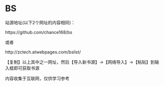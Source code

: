 # BS
站源地址(以下2个网址的内容相同)：
<p>https://github.com/chance168/bs</p>
<p>或者</p>
<p>http://zctech.atwebpages.com/bslist/</p>
<p>【复制】以上其中之一网址，然后【导入新书源】->【网络导入】->【粘贴】到输入框即可获取书源</p>
<p>内容收集于互联网，仅供学习参考</p>
